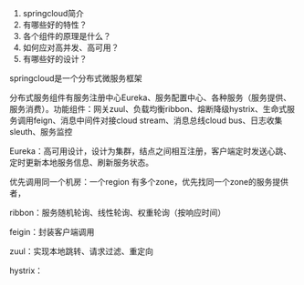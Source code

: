 1. springcloud简介
2. 有哪些好的特性？
3. 各个组件的原理是什么？
4. 如何应对高并发、高可用？
5. 有哪些好的设计？

springcloud是一个分布式微服务框架

分布式服务组件有服务注册中心Eureka、服务配置中心、各种服务（服务提供、服务消费）。功能组件：网关zuul、负载均衡ribbon、熔断降级hystrix、生命式服务调用feign、消息中间件对接cloud stream、消息总线cloud bus、日志收集sleuth、服务监控

Eureka：高可用设计，设计为集群，结点之间相互注册，客户端定时发送心跳、定时更新本地服务信息、刷新服务状态。

优先调用同一个机房：一个region 有多个zone，优先找同一个zone的服务提供者，

ribbon：服务随机轮询、线性轮询、权重轮询（按响应时间）

feigin：封装客户端调用

zuul：实现本地跳转、请求过滤、重定向

hystrix：



